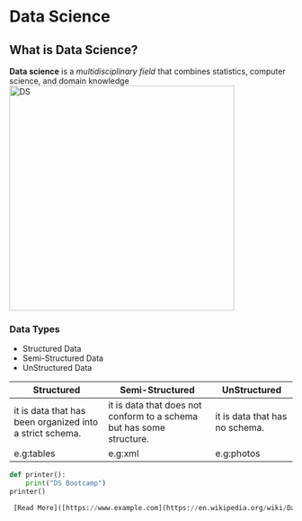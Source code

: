 # Data Science
## What is Data Science?
**Data science** is a *multidisciplinary field* that combines statistics, computer science, and domain knowledge
<img width="400" height=400 alt="DS" src="https://github.com/user-attachments/assets/f80cbc3c-0a71-4dae-b597-b0ea6bd42a45">


###  Data Types
- Structured Data
- Semi-Structured Data
- UnStructured Data

| Structured | Semi-Structured | UnStructured |
| ----------- | ----------- |----------- |
| it is data that has been organized into a strict schema. | it is data that does not conform to a schema but has some structure. | it is data that has no schema. |
| e.g:tables | e.g:xml | e.g:photos |

````python
def printer():
    print("DS Bootcamp")
printer()

 [Read More]([https://www.example.com](https://en.wikipedia.org/wiki/Data_science))

